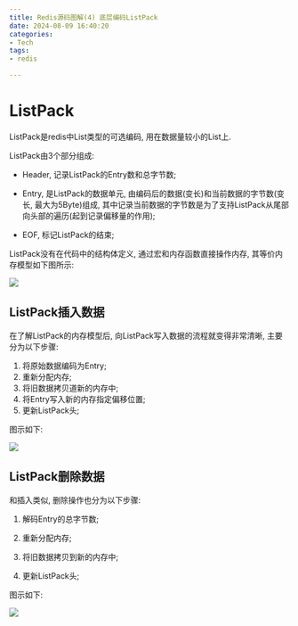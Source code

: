 ```yaml
---
title: Redis源码图解(4) 底层编码ListPack
date: 2024-08-09 16:40:20
categories:
- Tech
tags:
- redis

---
```


# ListPack

ListPack是redis中List类型的可选编码, 用在数据量较小的List上.

ListPack由3个部分组成:

* Header, 记录ListPack的Entry数和总字节数;

* Entry, 是ListPack的数据单元, 由编码后的数据(变长)和当前数据的字节数(变长, 最大为5Byte)组成, 其中记录当前数据的字节数是为了支持ListPack从尾部向头部的遍历(起到记录偏移量的作用);

* EOF, 标记ListPack的结束;

ListPack没有在代码中的结构体定义, 通过宏和内存函数直接操作内存, 其等价内存模型如下图所示:

![](listpack_memory.png)



## ListPack插入数据

在了解ListPack的内存模型后, 向ListPack写入数据的流程就变得非常清晰, 主要分为以下步骤:

1. 将原始数据编码为Entry;
2. 重新分配内存;
3. 将旧数据拷贝道新的内存中;
4. 将Entry写入新的内存指定偏移位置;
5. 更新ListPack头;

图示如下:

![](listpack_insert.png)



## ListPack删除数据

和插入类似, 删除操作也分为以下步骤:

1. 解码Entry的总字节数;

2. 重新分配内存;

3. 将旧数据拷贝到新的内存中;

4. 更新ListPack头;

图示如下:

![](listpack_delete.png)
